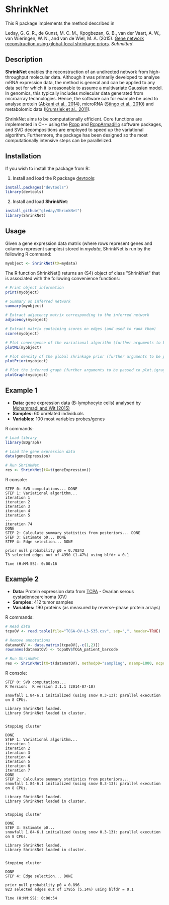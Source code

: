 # ShrinkNet

This R package implements the method described in

Leday, G. G. R., de Gunst, M. C. M., Kpogbezan, G. B., van der Vaart, A. W., van Wieringen, W. N., and van de Wiel, M. A. (2015).
[Gene network reconstruction using global-local shrinkage priors](http://arxiv.org/abs/1510.03771). *Submitted*.

## Description

**ShrinkNet** enables the reconstruction of an undirected network from high-throughput molecular data. Although it was primarily developed to analyse mRNA expression data, the method is general and can be applied to any data set for which it is reasonable to assume a multivariate Gaussian model. In genomics, this typically includes molecular data generated from microarray technologies. Hence, the software can for example be used to analyse protein ([Abkani et al., 2014](http://dx.doi.org/10.1038/ncomms4887)), microRNA ([Stingo et al., 2010](http://projecteuclid.org/euclid.aoas/1294167808)) and metabolomic data ([Krumsiek et al., 2011](http://www.biomedcentral.com/1752-0509/5/21)).

ShrinkNet aims to be computationally efficient. Core functions are implemented in C++ using the [Rcpp](https://cran.r-project.org/web/packages/Rcpp/index.html) and [RcppArmadillo](https://cran.r-project.org/web/packages/RcppArmadillo/index.html) software packages, and SVD decompositions are employed to speed up the variational algorithm. Furthermore, the package has been designed so the most computationally intensive steps can be parallelized.


## Installation

If you wish to install the package from R:

1) Install and load the R package [devtools](https://cran.r-project.org/web/packages/devtools/index.html):
```R
install.packages("devtools")
library(devtools)
```
2) Install and load **ShrinkNet**:
```R
install_github("gleday/ShrinkNet")
library(ShrinkNet)
```


## Usage

Given a gene expression data matrix (where rows represent genes and columns represent samples) stored in *mydata*, ShrinkNet is run by the following R command:
```R
myobject <- ShrinkNet(tX=mydata)
```

The R function ShrinkNet() returns an (S4) object of class "ShrinkNet" that is associated with the following convenience functions:

```R
# Print object information
print(myobject)

# Summary on inferred network
summary(myobject)

# Extract adjacency matrix corresponding to the inferred network
adjacency(myobject)

# Extract matrix containing scores on edges (and used to rank them)
score(myobject)

# Plot convergence of the variational algorithm (further arguments to be passed to plot())
plotML(myobject)

# Plot density of the global shrinkage prior (further arguments to be passed to plot())
plotPrior(myobject)

# Plot the inferred graph (further arguments to be passed to plot.igragh())
plotGraph(myobject)

```


## Example 1

- **Data:** gene expression data (B-lymphocyte cells) analysed by [Mohammadi and Wit (2015)](http://projecteuclid.org/euclid.ba/1422468425)
- **Samples:** 60 unrelated individuals
- **Variables:** 100 most variables probes/genes

R commands:

```R
# Load library
library(BDgraph)

# Load the gene expression data
data(geneExpression)

# Run ShrinkNet
res <- ShrinkNet(tX=t(geneExpression))
```

R console:

```
STEP 0: SVD computations... DONE
STEP 1: Variational algorithm...
iteration 1
iteration 2
iteration 3
iteration 4
iteration 5
...
iteration 74
DONE
STEP 2: Calculate summary statistics from posteriors... DONE
STEP 3: Estimate p0... DONE
STEP 4: Edge selection... DONE

prior null probability p0 = 0.70242 
73 selected edges out of 4950 (1.47%) using blfdr = 0.1

Time (H:MM:SS): 0:00:16
```

## Example 2

- **Data:** Protein expression data from [TCPA](http://app1.bioinformatics.mdanderson.org/tcpa/_design/basic/index.html) - Ovarian serous cystadenocarcinoma (OV)
- **Samples:** 412 tumor samples
- **Variables:** 190 proteins (as measured by reverse-phase protein arrays)

R commands:

```R
# Read data
tcpaOV <- read.table(file="TCGA-OV-L3-S35.csv", sep=",", header=TRUE)

# Remove annotations
datamatOV <- data.matrix(tcpaOV[,-c(1,2)])
rownames(datamatOV) <- tcpaOV$TCGA_patient_barcode

# Run ShrinkNet
res <- ShrinkNet(tX=t(datamatOV), methodp0="sampling", nsamp=1000, ncpus=8)
```

R console:

```
STEP 0: SVD computations... 
R Version:  R version 3.1.1 (2014-07-10) 

snowfall 1.84-6.1 initialized (using snow 0.3-13): parallel execution on 8 CPUs.

Library ShrinkNet loaded.
Library ShrinkNet loaded in cluster.


Stopping cluster

DONE
STEP 1: Variational algorithm...
iteration 1
iteration 2
iteration 3
iteration 4
iteration 5
iteration 6
iteration 7
DONE
STEP 2: Calculate summary statistics from posteriors... 
snowfall 1.84-6.1 initialized (using snow 0.3-13): parallel execution on 8 CPUs.

Library ShrinkNet loaded.
Library ShrinkNet loaded in cluster.


Stopping cluster

DONE
STEP 3: Estimate p0... 
snowfall 1.84-6.1 initialized (using snow 0.3-13): parallel execution on 8 CPUs.

Library ShrinkNet loaded.
Library ShrinkNet loaded in cluster.


Stopping cluster

DONE
STEP 4: Edge selection... DONE

prior null probability p0 = 0.896 
923 selected edges out of 17955 (5.14%) using blfdr = 0.1

Time (H:MM:SS): 0:00:54
```

